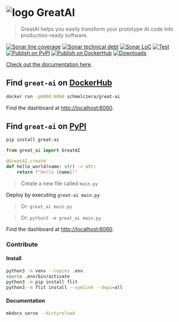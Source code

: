 # ![logo](docs/media/favicon.ico) GreatAI
 
 > GreatAI helps you easily transform your prototype AI code into production-ready software.

[![Sonar line coverage](https://sonar.scoutinscience.com/api/project_badges/measure?project=great-ai&metric=coverage)](https://sonar.scoutinscience.com/dashboard?id=great-ai)
[![Sonar technical debt](https://sonar.scoutinscience.com/api/project_badges/measure?project=great-ai&metric=sqale_index)](https://sonar.scoutinscience.com/dashboard?id=great-ai)
[![Sonar LoC](https://sonar.scoutinscience.com/api/project_badges/measure?project=great-ai&metric=ncloc)](https://sonar.scoutinscience.com/dashboard?id=great-ai)
[![Test](https://github.com/schmelczer/great-ai/actions/workflows/test.yml/badge.svg)](https://github.com/schmelczer/great-ai/actions/workflows/test.yml)
[![Publish on PyPI](https://github.com/schmelczer/great-ai/actions/workflows/publish.yaml/badge.svg)](https://github.com/schmelczer/great-ai/actions/workflows/publish.yaml)
[![Publish on DockerHub](https://github.com/schmelczer/great-ai/actions/workflows/docker.yaml/badge.svg)](https://github.com/schmelczer/great-ai/actions/workflows/docker.yaml)
[![Downloads](https://pepy.tech/badge/great-ai/month)](https://pepy.tech/project/great-ai)

[Check out the documentation here](https://great-ai.scoutinscience.com/).


## Find `great-ai` on [DockerHub](https://hub.docker.com/repository/docker/schmelczera/great-ai)

```sh
docker run -p6060:6060 schmelczera/great-ai
```

Find the dashboard at [http://localhost:6060](http://localhost:6060/dashboard/).


## Find `great-ai` on [PyPI](https://pypi.org/project/great-ai/)

```sh
pip install great-ai
```

```python
from great_ai import GreatAI

@GreatAI.create
def hello_world(name: str) -> str:
    return f"Hello {name}!"
```
> Create a new file called `main.py`

Deploy by executing `great-ai main.py`
> Or: `great_ai main.py`

> Or: `python3 -m great_ai main.py`

Find the dashboard at [http://localhost:6060](http://localhost:6060/dashboard/).

### Contribute


#### Install

```sh
python3 -m venv --copies .env
source .env/bin/activate
python3 -m pip install flit
python3 -m flit install --symlink --deps=all
```

#### Documentation

```sh
mkdocs serve --dirtyreload
```